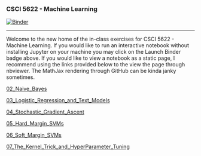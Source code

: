 ### CSCI 5622 - Machine Learning  

[![Binder](http://mybinder.org/badge.svg)](http://mybinder.org:/repo/chrisketelsen/csci5622notebooks)
***

Welcome to the new home of the in-class exercises for CSCI 5622 - Machine Learning.  If you would like to run an interactive notebook without installing Jupyter on your machine you may click on the Launch Binder badge above.  If you would like to view a notebook as a static page, I recommend using the links provided below to the view the page through nbviewer.  The MathJax rendering through GitHub can be kinda janky sometimes.  

[02_Naive_Bayes](https://nbviewer.jupyter.org/github/chrisketelsen/csci5622notebooks/blob/master/02_Naive_Bayes.ipynb)

[03_Logistic_Regression_and_Text_Models](http://nbviewer.jupyter.org/github/chrisketelsen/csci5622notebooks/blob/master/03_Logistic_Regression_and_Text_Models.ipynb)

[04_Stochastic_Gradient_Ascent](http://nbviewer.jupyter.org/github/chrisketelsen/csci5622notebooks/blob/master/04_Stochastic_Gradient_Ascent.ipynb)

[05_Hard_Margin_SVMs](http://nbviewer.jupyter.org/github/chrisketelsen/csci5622notebooks/blob/master/05_Hard_Margin_SVMs.ipynb)

[06_Soft_Margin_SVMs](http://nbviewer.jupyter.org/github/chrisketelsen/csci5622notebooks/blob/master/06_Soft_Margin_SVMs.ipynb)

[07_The_Kernel_Trick_and_HyperParameter_Tuning](http://nbviewer.jupyter.org/github/chrisketelsen/csci5622notebooks/blob/master/07_Kernel_Trick_and_HyperParam_Tuning.ipynb)

